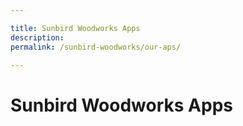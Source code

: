 ```yaml
---

title: Sunbird Woodworks Apps
description:
permalink: /sunbird-woodworks/our-aps/

---
```


# Sunbird Woodworks Apps
